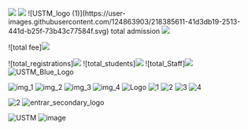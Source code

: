 <img src="https://user-images.githubusercontent.com/124863903/218380010-ece680ea-ab8f-4f5c-affa-2a11f4a7ede3.svg"/>
<img src="https://user-images.githubusercontent.com/124863903/218380017-d36ee0f6-d3a7-4cfa-851f-cc0b380f05ba.svg"/>
![USTM_logo (1)](https://user-images.githubusercontent.com/124863903/218385611-41d3db19-2513-441d-b25f-73b43c77584f.svg)
total admission <img src="https://user-images.githubusercontent.com/124863903/218443245-07bfa721-278b-4240-bc28-2b75ca6a9e0f.svg"/>

![total fee]<img src="https://user-images.githubusercontent.com/124863903/218443443-be2ccba7-5394-4dd9-9aa6-18ac3a46b991.svg"/>

![total_registrations]<img src="https://user-images.githubusercontent.com/124863903/218443549-8e728fd4-3db4-4ef1-be4c-7ab1f94e9756.svg"/>
![total_students]<img src="https://user-images.githubusercontent.com/124863903/218443607-0a1ca43a-0242-49bd-8396-2ed885c5faba.svg"/>
![total_Staff]<img src="https://user-images.githubusercontent.com/124863903/218443633-607ebbee-90d9-4ffd-a330-f09a643b7f12.svg"/>
![USTM_Blue_Logo](https://user-images.githubusercontent.com/124863903/218665550-8d9d9812-3aae-477c-815f-b61f9d0aec12.svg)


![img_1](https://user-images.githubusercontent.com/124863903/218956686-e818660c-3a34-4847-90fe-b0268a8b9517.png)
![img_2](https://user-images.githubusercontent.com/124863903/218956701-9fbe54c6-3f8e-4d04-a61f-9a91f0f057a9.png)
![img_3](https://user-images.githubusercontent.com/124863903/218956727-6c82c640-9cf2-4d40-b9cf-084591bf5971.png)
![img_4](https://user-images.githubusercontent.com/124863903/218956741-2c8100a1-5366-496c-9c33-2cad858905f1.png)
![Logo](https://user-images.githubusercontent.com/124863903/218984310-3b0f3dd3-f598-4cfd-9311-f388e694e8ba.png)
![1](https://user-images.githubusercontent.com/124863903/218984373-8d799763-bb55-4f8c-9d1b-e4401ecf0745.png)
![2](https://user-images.githubusercontent.com/124863903/218984392-b2af53d6-3cf9-4809-8ded-4eb761b1462e.png)
![3](https://user-images.githubusercontent.com/124863903/218984469-fb29acc4-1511-482b-9eb8-b83b25a9a2ea.png)
![4](https://user-images.githubusercontent.com/124863903/218984514-8b0cc37a-7a6a-4aec-bac4-0c06461667c3.png)


![2](https://user-images.githubusercontent.com/124863903/218984446-b117525a-8b9b-48fd-bf28-eec9ffe3936d.png)
![entrar_secondary_logo](https://user-images.githubusercontent.com/124863903/219287196-e364586c-1383-4fd1-9316-d6e5ea3e739e.svg)


![USTM](https://user-images.githubusercontent.com/124863903/219842910-807af3f6-6fca-4982-b2ab-e509bff54c26.png)
![image](https://user-images.githubusercontent.com/124863903/229992478-59f2ed24-2b99-4cc6-bfbc-4b200a70138c.png)
